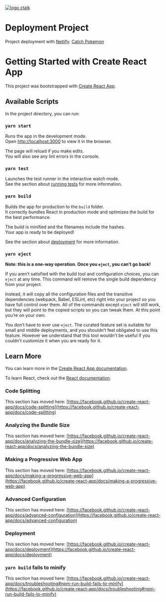 [![logo ctalk](https://lh3.googleusercontent.com/xFBw-NuyaBwo3QIcRfPn3Q2as7nA7Wi_HoWexxmtVgXuht3cq7edJ7uXjmpoZp0P1ipHHFaUgRxLTzVCGzkadeg1PMdQdePW9ThYMCiIXyfH57aNKlAJQlX5nh9GUgdVSiWBCsCUW3X28JTNMlEsMPSxu6upfRXy0lWqy7exo1aDfa3QxGDyKVz0Oe2c8bj44SwuVkwRrZVDEgIRCdUfT3rU-orGbwbV69qT9dKE2BkbxTvsem2sOWIVaHUJVQAqgiWak6Q1CsnnCFEFSwJriswgL53LuxlNWTvwCQ0uHnXpID1iVv3b_v9vRIUyL40YvF4LF-v1TX2k2LhK623MBpj_r-q4ya3n0FCQbKIBQwq8gfcj_IfkJsL0xBAAV6SynQXg4YpegMNq-HQXFkCvlLc50A33NXRn7D2jVGrReBFl9cDZPt8A_M2g57qYQjLAqjrjPqIZ7QK5Xy18Y6-CCeQX5lRt8rmskut1xUhiiRLP2d26x6Wi7Uk6vDyy87MZ1DAT9ByTonzijbVWBQbSH4-Zjp77qLlcfw48Ja8hdAYVTWhzqPMj16w5U06owDevDBgcbvaLML8njpk_pd-oIwiDoZUFjd4PFBAtDEJtKEjRML8DKWAO8Y3rWq-L0lMekUtwyBw7VaT07PDMq1Bnsc3kZRGgltqQOVTgb2A3VeKTStksuNwdACYaCZZd3FzS2Z52-7rkr4WZKDt3paZ7V00g9A=w1332-h947-no?authuser=0)](https://github.com/gemasaputera/catch-pokemon)

# Deployment Project

Project deployment with [Netlify](https://www.netlify.com/).
[Catch Pokemon](https://catch-pokemon-test.netlify.app/)

# Getting Started with Create React App

This project was bootstrapped with [Create React App](https://github.com/facebook/create-react-app).

## Available Scripts

In the project directory, you can run:

### `yarn start`

Runs the app in the development mode.\
Open [http://localhost:3000](http://localhost:3000) to view it in the browser.

The page will reload if you make edits.\
You will also see any lint errors in the console.

### `yarn test`

Launches the test runner in the interactive watch mode.\
See the section about [running tests](https://facebook.github.io/create-react-app/docs/running-tests) for more information.

### `yarn build`

Builds the app for production to the `build` folder.\
It correctly bundles React in production mode and optimizes the build for the best performance.

The build is minified and the filenames include the hashes.\
Your app is ready to be deployed!

See the section about [deployment](https://facebook.github.io/create-react-app/docs/deployment) for more information.

### `yarn eject`

**Note: this is a one-way operation. Once you `eject`, you can’t go back!**

If you aren’t satisfied with the build tool and configuration choices, you can `eject` at any time. This command will remove the single build dependency from your project.

Instead, it will copy all the configuration files and the transitive dependencies (webpack, Babel, ESLint, etc) right into your project so you have full control over them. All of the commands except `eject` will still work, but they will point to the copied scripts so you can tweak them. At this point you’re on your own.

You don’t have to ever use `eject`. The curated feature set is suitable for small and middle deployments, and you shouldn’t feel obligated to use this feature. However we understand that this tool wouldn’t be useful if you couldn’t customize it when you are ready for it.

## Learn More

You can learn more in the [Create React App documentation](https://facebook.github.io/create-react-app/docs/getting-started).

To learn React, check out the [React documentation](https://reactjs.org/).

### Code Splitting

This section has moved here: [https://facebook.github.io/create-react-app/docs/code-splitting](https://facebook.github.io/create-react-app/docs/code-splitting)

### Analyzing the Bundle Size

This section has moved here: [https://facebook.github.io/create-react-app/docs/analyzing-the-bundle-size](https://facebook.github.io/create-react-app/docs/analyzing-the-bundle-size)

### Making a Progressive Web App

This section has moved here: [https://facebook.github.io/create-react-app/docs/making-a-progressive-web-app](https://facebook.github.io/create-react-app/docs/making-a-progressive-web-app)

### Advanced Configuration

This section has moved here: [https://facebook.github.io/create-react-app/docs/advanced-configuration](https://facebook.github.io/create-react-app/docs/advanced-configuration)

### Deployment

This section has moved here: [https://facebook.github.io/create-react-app/docs/deployment](https://facebook.github.io/create-react-app/docs/deployment)

### `yarn build` fails to minify

This section has moved here: [https://facebook.github.io/create-react-app/docs/troubleshooting#npm-run-build-fails-to-minify](https://facebook.github.io/create-react-app/docs/troubleshooting#npm-run-build-fails-to-minify)
